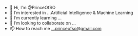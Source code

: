 - 👋 Hi, I’m @PrinceOfSO
- 👀 I’m interested in ...Artificial Intelligence & Machine Learning
- 🌱 I’m currently learning ...
- 💞️ I’m looking to collaborate on ...
- 📫 How to reach me ...princeofso@gmail.com

<!---
PrinceOfSO/PrinceOfSO is a ✨ special ✨ repository because its `README.md` (this file) appears on your GitHub profile.
You can click the Preview link to take a look at your changes.
--->
